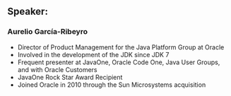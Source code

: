 ## Speaker: 

### Aurelio García-Ribeyro
* Director of Product Management for the Java Platform Group at Oracle
* Involved in the development of the JDK since JDK 7
* Frequent presenter at JavaOne, Oracle Code One, Java User Groups, and with Oracle Customers
* JavaOne Rock Star Award Recipient
* Joined Oracle in 2010 through the Sun Microsystems acquisition
